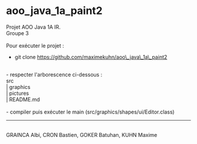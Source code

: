 # aoo_java_1a_paint2

Projet AOO Java 1A IR.
<br/>
Groupe 3
<br/>
<br/>
Pour exécuter le projet :
- git clone https://github.com/maximekuhn/aoo\_java\_1a\_paint2
<br/>
- respecter l'arborescence ci-dessous : 
<br/>
src <br/>
|  graphics <br/>
|  pictures <br/>
|  README.md <br/>
<br/>
- compiler puis exécuter le main (src/graphics/shapes/ui/Editor.class)
<br/>

---
<br/>
GRAINCA Albi, CRON Bastien, GOKER Batuhan, KUHN Maxime
